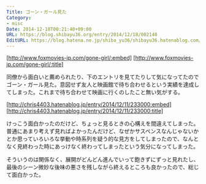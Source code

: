 ```yaml
---
Title: ゴーン・ガール見た
Category:
- misc
Date: 2014-12-18T00:21:40+09:00
URL: https://blog.shibayu36.org/entry/2014/12/18/002140
EditURL: https://blog.hatena.ne.jp/shiba_yu36/shibayu36.hatenablog.com/atom/entry/8454420450077354279
---
```


[http://www.foxmovies-jp.com/gone-girl/:embed]
[http://www.foxmovies-jp.com/gone-girl/:title]

同僚から面白いと薦められたり、下のエントリを見てたりして気になってたのでゴーン・ガール見た。意図せず友人と映画館で待ち合わせるという実績を達成してしまった。これまで待ち合わせて映画に行くのしたこと無い気がする。

[http://chris4403.hatenablog.jp/entry/2014/12/11/233000:embed]
[http://chris4403.hatenablog.jp/entry/2014/12/11/233000:title]


けっこう面白かったのだけど、ちょっと見るときの心構えを間違えてしまった。普通にあまり考えず見ればよかったんだけど、なぜかサスペンスなんじゃないかとか思っていろいろな挙動や時系列を疑う的な見方をしてしまったので、なんとなく見終わった時にあっけなく終わってしまったという気分になってしまった。

そういうのは関係なく、展開がどんどん進んでいって飽きずにずっと見れたし、最後のシーン微妙な後味の悪さを残しながら終えるところも良かったので、総じて面白かった。
